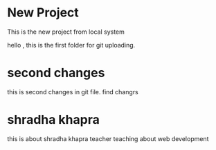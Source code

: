 # New Project

This is the new project from local system


hello , this is the first folder for git uploading.

# second changes
this is second changes in git file.
find changrs


# shradha khapra 
this is about shradha khapra teacher teaching about web development